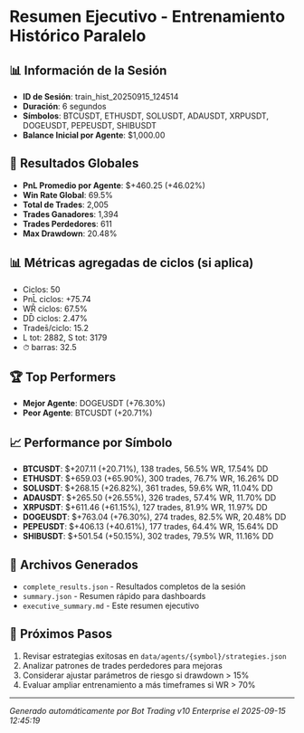 # Resumen Ejecutivo - Entrenamiento Histórico Paralelo

## 📊 Información de la Sesión
- **ID de Sesión**: train_hist_20250915_124514
- **Duración**: 6 segundos
- **Símbolos**: BTCUSDT, ETHUSDT, SOLUSDT, ADAUSDT, XRPUSDT, DOGEUSDT, PEPEUSDT, SHIBUSDT
- **Balance Inicial por Agente**: $1,000.00

## 🎯 Resultados Globales
- **PnL Promedio por Agente**: $+460.25 (+46.02%)
- **Win Rate Global**: 69.5%
- **Total de Trades**: 2,005
- **Trades Ganadores**: 1,394
- **Trades Perdedores**: 611
- **Max Drawdown**: 20.48%

## 📊 Métricas agregadas de ciclos (si aplica)
- Ciclos: 50
- PnL̄ ciclos: +75.74
- WR̄ ciclos: 67.5%
- DD̄ ciclos: 2.47%
- Trades̄/ciclo: 15.2
- L tot: 2882, S tot: 3179
- ⏱̄ barras: 32.5


## 🏆 Top Performers
- **Mejor Agente**: DOGEUSDT (+76.30%)
- **Peor Agente**: BTCUSDT (+20.71%)

## 📈 Performance por Símbolo
- **BTCUSDT**: $+207.11 (+20.71%), 138 trades, 56.5% WR, 17.54% DD
- **ETHUSDT**: $+659.03 (+65.90%), 300 trades, 76.7% WR, 16.26% DD
- **SOLUSDT**: $+268.15 (+26.82%), 361 trades, 59.6% WR, 11.04% DD
- **ADAUSDT**: $+265.50 (+26.55%), 326 trades, 57.4% WR, 11.70% DD
- **XRPUSDT**: $+611.46 (+61.15%), 127 trades, 81.9% WR, 11.97% DD
- **DOGEUSDT**: $+763.04 (+76.30%), 274 trades, 82.5% WR, 20.48% DD
- **PEPEUSDT**: $+406.13 (+40.61%), 177 trades, 64.4% WR, 15.64% DD
- **SHIBUSDT**: $+501.54 (+50.15%), 302 trades, 79.5% WR, 11.16% DD

## 📁 Archivos Generados
- `complete_results.json` - Resultados completos de la sesión
- `summary.json` - Resumen rápido para dashboards
- `executive_summary.md` - Este resumen ejecutivo

## 🎯 Próximos Pasos
1. Revisar estrategias exitosas en `data/agents/{symbol}/strategies.json`
2. Analizar patrones de trades perdedores para mejoras
3. Considerar ajustar parámetros de riesgo si drawdown > 15%
4. Evaluar ampliar entrenamiento a más timeframes si WR > 70%

---
*Generado automáticamente por Bot Trading v10 Enterprise el 2025-09-15 12:45:19*
